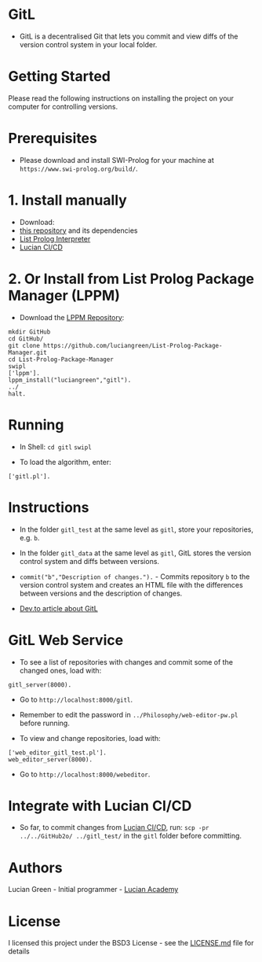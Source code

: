 # GitL

* GitL is a decentralised Git that lets you commit and view diffs of the version control system in your local folder.

# Getting Started

Please read the following instructions on installing the project on your computer for controlling versions.

# Prerequisites

* Please download and install SWI-Prolog for your machine at `https://www.swi-prolog.org/build/`.

# 1. Install manually

* Download:
* <a href="https://github.com/luciangreen/gitl">this repository</a> and its dependencies
* <a href="https://github.com/luciangreen/listprologinterpreter">List Prolog Interpreter</a>
* <a href="https://github.com/luciangreen/luciancicd">Lucian CI/CD</a>

# 2. Or Install from List Prolog Package Manager (LPPM)

* Download the <a href="https://github.com/luciangreen/List-Prolog-Package-Manager">LPPM Repository</a>:

```
mkdir GitHub
cd GitHub/
git clone https://github.com/luciangreen/List-Prolog-Package-Manager.git
cd List-Prolog-Package-Manager
swipl
['lppm'].
lppm_install("luciangreen","gitl").
../
halt.
```

# Running

* In Shell:
`cd gitl`
`swipl`

* To load the algorithm, enter:
```
['gitl.pl'].
```

# Instructions

* In the folder `gitl_test` at the same level as `gitl`, store your repositories, e.g. `b`.
* In the folder `gitl_data` at the same level as `gitl`, GitL stores the version control system and diffs between versions.

* `commit("b","Description of changes.").` - Commits repository `b` to the version control system and creates an HTML file with the differences between versions and the description of changes.

* <a href="https://dev.to/luciangreen/introducing-gitl-a-decentralised-git-server-1a34">Dev.to article about GitL</a>

# GitL Web Service

* To see a list of repositories with changes and commit some of the changed ones, load with:
```
gitl_server(8000).
```

* Go to `http://localhost:8000/gitl`.

* Remember to edit the password in `../Philosophy/web-editor-pw.pl` before running.

* To view and change repositories, load with:
```
['web_editor_gitl_test.pl'].
web_editor_server(8000).
```

* Go to `http://localhost:8000/webeditor`.

# Integrate with Lucian CI/CD

* So far, to commit changes from <a href="https://github.com/luciangreen/luciancicd">Lucian CI/CD</a>, run:
`scp -pr ../../GitHub2o/ ../gitl_test/` in the `gitl` folder before committing.

# Authors

Lucian Green - Initial programmer - <a href="https://www.lucianacademy.com/">Lucian Academy</a>

# License

I licensed this project under the BSD3 License - see the <a href="LICENSE">LICENSE.md</a> file for details

